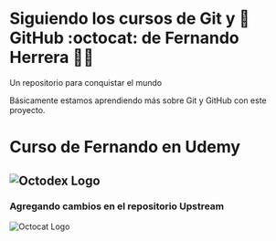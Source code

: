# Siguiendo los cursos de Git y 🐙 GitHub :octocat: de Fernando Herrera 👩‍💻
Un repositorio para conquistar el mundo

Básicamente estamos aprendiendo más sobre Git y GitHub con este proyecto.

# Curso de Fernando en Udemy 
![Octodex Logo](https://octodex.github.com/images/femalecodertocat.png)
---
### Agregando cambios en el repositorio Upstream 
![Octocat Logo](https://static.vecteezy.com/system/resources/previews/006/607/167/original/github-icon-web-icon-set-icons-collection-simple-illustration-free-vector.jpg)
